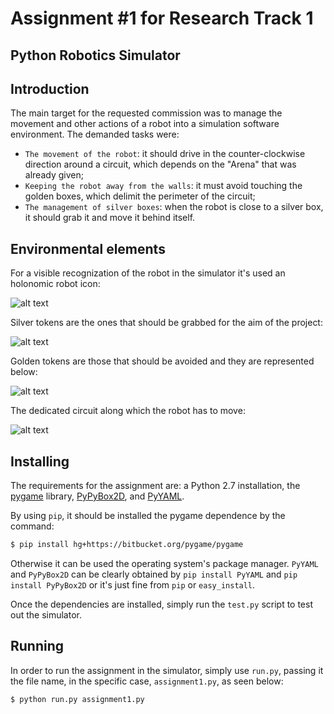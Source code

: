 # Assignment #1 for Research Track 1
## Python Robotics Simulator
## Introduction
The main target for the requested commission was to manage the movement and other actions of a robot into a simulation software environment.
The demanded tasks were:
* `The movement of the robot`: it should drive in the counter-clockwise direction around a circuit, which depends on the "Arena" that was already given; 
* `Keeping the robot away from the walls`: it must avoid touching the golden boxes, which delimit the perimeter of the circuit;
* `The management of silver boxes`: when the robot is close to a silver box, it should grab it and move it behind itself.

## Environmental elements
For a visible recognization of the robot in the simulator it's used an holonomic robot icon: 

![alt text](https://github.com/samuelepedrazzi/Research-Track-1/blob/main/images/robot.png)

Silver tokens are the ones that should be grabbed for the aim of the project:

![alt text](https://github.com/samuelepedrazzi/Research-Track-1/blob/main/images/token_silver.png)

Golden tokens are those that should be avoided and they are represented below:

![alt text](https://github.com/samuelepedrazzi/Research-Track-1/blob/main/images/token.png)

The dedicated circuit along which the robot has to move:

![alt text](https://github.com/samuelepedrazzi/Research-Track-1/blob/main/images/arena.jpeg)


Installing
----------------------

The requirements for the assignment are: a Python 2.7 installation, the [pygame](http://pygame.org/) library, [PyPyBox2D](https://pypi.python.org/pypi/pypybox2d/2.1-r331), and [PyYAML](https://pypi.python.org/pypi/PyYAML/).

By using `pip`, it should be installed the pygame dependence by the command: 
```bash
$ pip install hg+https://bitbucket.org/pygame/pygame
``` 
Otherwise it can be used the operating system's package manager. `PyYAML` and `PyPyBox2D` can be clearly obtained by `pip install PyYAML` and `pip install PyPyBox2D` or it's just fine from `pip` or `easy_install`.

Once the dependencies are installed, simply run the `test.py` script to test out the simulator.

Running
-----------------------------

In order to run the assignment in the simulator, simply use `run.py`, passing it the file name, in the specific case, `assignment1.py`, as seen below:

```bash
$ python run.py assignment1.py
```

